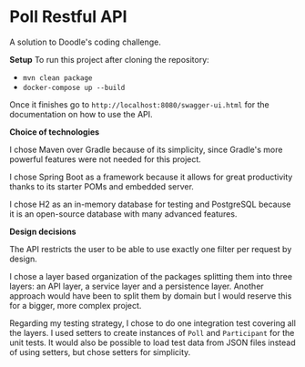 # Poll Restful API

A solution to Doodle's coding challenge.

**Setup**
To run this project after cloning the repository:
* `mvn clean package`
* `docker-compose up --build`

Once it finishes go to `http://localhost:8080/swagger-ui.html` for the documentation on how to use the API.

**Choice of technologies**

I chose Maven over Gradle because of its simplicity, since Gradle's more powerful features were not needed for this project.

I chose Spring Boot as a framework because it allows for great productivity thanks to its starter POMs and embedded server.

I chose H2 as an in-memory database for testing and PostgreSQL because it is an open-source database with many advanced features.

**Design decisions**

The API restricts the user to be able to use exactly one filter per request by design.

I chose a layer based organization of the packages splitting them into three layers: an API layer, a service layer and a persistence layer. Another approach would have been to split them by domain but I would reserve this for a bigger, more complex project.

Regarding my testing strategy, I chose to do one integration test covering all the layers. I used setters to create instances of `Poll` and `Participant` for the unit tests. It would also be possible to load test data from JSON files instead of using setters, but chose setters for simplicity.